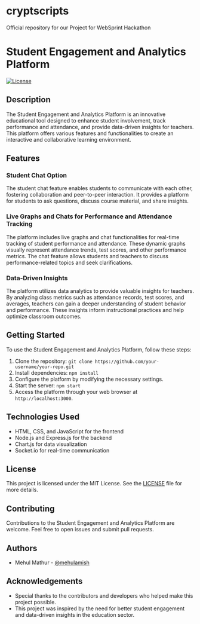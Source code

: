 # cryptscripts
Official repository for our Project for WebSprint Hackathon
# Student Engagement and Analytics Platform
[![License](https://img.shields.io/badge/license-MIT-blue.svg)](https://opensource.org/licenses/MIT)

## Description
The Student Engagement and Analytics Platform is an innovative educational tool designed to enhance student involvement, track performance and attendance, and provide data-driven insights for teachers. This platform offers various features and functionalities to create an interactive and collaborative learning environment.

## Features

### Student Chat Option
The student chat feature enables students to communicate with each other, fostering collaboration and peer-to-peer interaction. It provides a platform for students to ask questions, discuss course material, and share insights.

### Live Graphs and Chats for Performance and Attendance Tracking
The platform includes live graphs and chat functionalities for real-time tracking of student performance and attendance. These dynamic graphs visually represent attendance trends, test scores, and other performance metrics. The chat feature allows students and teachers to discuss performance-related topics and seek clarifications.

### Data-Driven Insights
The platform utilizes data analytics to provide valuable insights for teachers. By analyzing class metrics such as attendance records, test scores, and averages, teachers can gain a deeper understanding of student behavior and performance. These insights inform instructional practices and help optimize classroom outcomes.

## Getting Started
To use the Student Engagement and Analytics Platform, follow these steps:

1. Clone the repository: `git clone https://github.com/your-username/your-repo.git`
2. Install dependencies: `npm install`
3. Configure the platform by modifying the necessary settings.
4. Start the server: `npm start`
5. Access the platform through your web browser at `http://localhost:3000`.

## Technologies Used
- HTML, CSS, and JavaScript for the frontend
- Node.js and Express.js for the backend
- Chart.js for data visualization
- Socket.io for real-time communication

## License
This project is licensed under the MIT License. See the [LICENSE](LICENSE) file for more details.

## Contributing
Contributions to the Student Engagement and Analytics Platform are welcome. Feel free to open issues and submit pull requests.

## Authors
- Mehul Mathur - [@mehulamish](https://github.com/mehulamish)

## Acknowledgements
- Special thanks to the contributors and developers who helped make this project possible.
- This project was inspired by the need for better student engagement and data-driven insights in the education sector.

